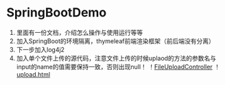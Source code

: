 # SpringBootDemo

1. 里面有一份文档，介绍怎么操作与使用运行等等
2. 加入SpringBoot的环境隔离，thymeleaf前端渲染框架（前后端没有分离）
3. 下一步加入log4j2
4. 加入单个文件上传的源代码，注意文件上传的时候uplaod的方法的参数名与input的name的值需要保持一致，否则出现null！
！[FileUploadController](/img/upload.png)
！[upload.html](/img/input.png)
